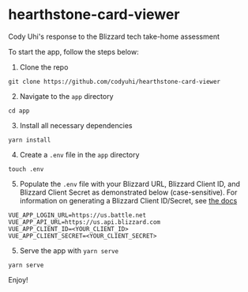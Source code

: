 # hearthstone-card-viewer
Cody Uhi's response to the Blizzard tech take-home assessment

To start the app, follow the steps below:

1. Clone the repo

```
git clone https://github.com/codyuhi/hearthstone-card-viewer
```

2. Navigate to the `app` directory

```
cd app
```

3. Install all necessary dependencies

```
yarn install
```

4. Create a `.env` file in the `app` directory

```
touch .env
```

5. Populate the `.env` file with your Blizzard URL, Blizzard Client ID, and Blizzard Client Secret as demonstrated below (case-sensitive).  For information on generating a Blizzard Client ID/Secret, see [the docs](https://develop.battle.net/documentation/guides/getting-started)

```
VUE_APP_LOGIN_URL=https://us.battle.net
VUE_APP_API_URL=https://us.api.blizzard.com
VUE_APP_CLIENT_ID=<YOUR_CLIENT_ID>
VUE_APP_CLIENT_SECRET=<YOUR_CLIENT_SECRET>
```

5. Serve the app with `yarn serve`

```
yarn serve
```

Enjoy!
